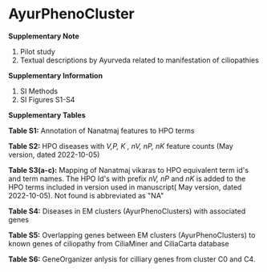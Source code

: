 # AyurPhenoCluster

**Supplementary Note**

1. Pilot study
2. Textual descriptions by Ayurveda related to manifestation of ciliopathies


**Supplementary Information**
 
  1. SI Methods
  2. SI Figures S1-S4
     

**Supplementary Tables**

**Table S1:** Annotation of Nanatmaj features to HPO terms

**Table S2:** HPO diseases with _V,P, K , nV, nP, nK_ feature counts (May version, dated 2022-10-05)

**Table S3(a-c):** Mapping of Nanatmaj vikaras to HPO equivalent term id's and term names. The HPO Id's with prefix _nV, nP_ and _nK_ is added to the HPO terms included in version used in manuscript( May version, dated 2022-10-05). Not found is abbreviated as "NA" 

**Table S4:** Diseases in EM clusters (AyurPhenoClusters) with associated genes

**Table S5:** Overlapping genes between EM clusters (AyurPhenoClusters) to known genes of ciliopathy from CiliaMiner and CiliaCarta database

**Table S6:** GeneOrganizer anlysis for cilliary genes from cluster C0 and C4.
